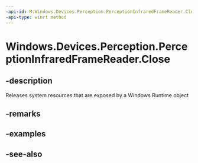 ----api-id: M:Windows.Devices.Perception.PerceptionInfraredFrameReader.Close
-api-type: winrt method
---<!-- Method syntaxpublic void Close()--># Windows.Devices.Perception.PerceptionInfraredFrameReader.Close## -descriptionReleases system resources that are exposed by a Windows Runtime object## -remarks## -examples## -see-also
